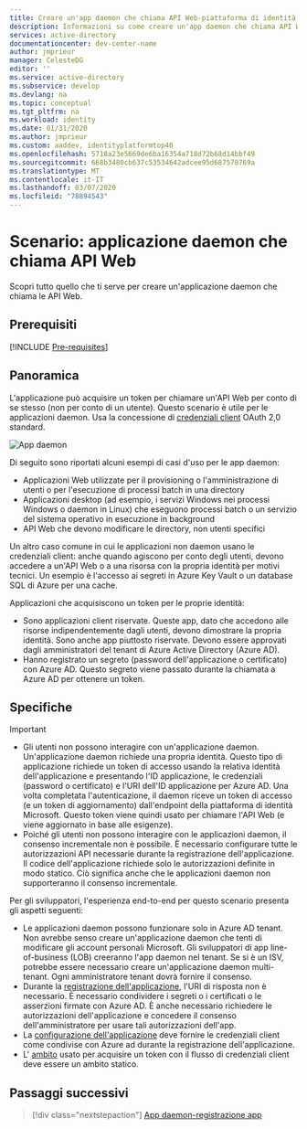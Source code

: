 ```yaml
---
title: Creare un'app daemon che chiama API Web-piattaforma di identità Microsoft | Azure
description: Informazioni su come creare un'app daemon che chiama API Web
services: active-directory
documentationcenter: dev-center-name
author: jmprieur
manager: CelesteDG
editor: ''
ms.service: active-directory
ms.subservice: develop
ms.devlang: na
ms.topic: conceptual
ms.tgt_pltfrm: na
ms.workload: identity
ms.date: 01/31/2020
ms.author: jmprieur
ms.custom: aaddev, identityplatformtop40
ms.openlocfilehash: 5718a23e5669de6ba16354a718d72b68d14bbf49
ms.sourcegitcommit: 668b3480cb637c53534642adcee95d687578769a
ms.translationtype: MT
ms.contentlocale: it-IT
ms.lasthandoff: 03/07/2020
ms.locfileid: "78894543"
---
```

# <a name="scenario-daemon-application-that-calls-web-apis"></a>Scenario: applicazione daemon che chiama API Web

Scopri tutto quello che ti serve per creare un'applicazione daemon che chiama le API Web.

## <a name="prerequisites"></a>Prerequisiti

[!INCLUDE [Pre-requisites](../../../includes/active-directory-develop-scenarios-prerequisites.md)]

## <a name="overview"></a>Panoramica

L'applicazione può acquisire un token per chiamare un'API Web per conto di se stesso (non per conto di un utente). Questo scenario è utile per le applicazioni daemon. Usa la concessione di [credenziali client](v2-oauth2-client-creds-grant-flow.md) OAuth 2,0 standard.

![App daemon](./media/scenario-daemon-app/daemon-app.svg)

Di seguito sono riportati alcuni esempi di casi d'uso per le app daemon:

- Applicazioni Web utilizzate per il provisioning o l'amministrazione di utenti o per l'esecuzione di processi batch in una directory
- Applicazioni desktop (ad esempio, i servizi Windows nei processi Windows o daemon in Linux) che eseguono processi batch o un servizio del sistema operativo in esecuzione in background
- API Web che devono modificare le directory, non utenti specifici

Un altro caso comune in cui le applicazioni non daemon usano le credenziali client: anche quando agiscono per conto degli utenti, devono accedere a un'API Web o a una risorsa con la propria identità per motivi tecnici. Un esempio è l'accesso ai segreti in Azure Key Vault o un database SQL di Azure per una cache.

Applicazioni che acquisiscono un token per le proprie identità:

- Sono applicazioni client riservate. Queste app, dato che accedono alle risorse indipendentemente dagli utenti, devono dimostrare la propria identità. Sono anche app piuttosto riservate. Devono essere approvati dagli amministratori del tenant di Azure Active Directory (Azure AD).
- Hanno registrato un segreto (password dell'applicazione o certificato) con Azure AD. Questo segreto viene passato durante la chiamata a Azure AD per ottenere un token.

## <a name="specifics"></a>Specifiche

> [!IMPORTANT]
>
> - Gli utenti non possono interagire con un'applicazione daemon. Un'applicazione daemon richiede una propria identità. Questo tipo di applicazione richiede un token di accesso usando la relativa identità dell'applicazione e presentando l'ID applicazione, le credenziali (password o certificato) e l'URI dell'ID applicazione per Azure AD. Una volta completata l'autenticazione, il daemon riceve un token di accesso (e un token di aggiornamento) dall'endpoint della piattaforma di identità Microsoft. Questo token viene quindi usato per chiamare l'API Web (e viene aggiornato in base alle esigenze).
> - Poiché gli utenti non possono interagire con le applicazioni daemon, il consenso incrementale non è possibile. È necessario configurare tutte le autorizzazioni API necessarie durante la registrazione dell'applicazione. Il codice dell'applicazione richiede solo le autorizzazioni definite in modo statico. Ciò significa anche che le applicazioni daemon non supporteranno il consenso incrementale.

Per gli sviluppatori, l'esperienza end-to-end per questo scenario presenta gli aspetti seguenti:

- Le applicazioni daemon possono funzionare solo in Azure AD tenant. Non avrebbe senso creare un'applicazione daemon che tenti di modificare gli account personali Microsoft. Gli sviluppatori di app line-of-business (LOB) creeranno l'app daemon nel tenant. Se si è un ISV, potrebbe essere necessario creare un'applicazione daemon multi-tenant. Ogni amministratore tenant dovrà fornire il consenso.
- Durante la [registrazione dell'applicazione](./scenario-daemon-app-registration.md), l'URI di risposta non è necessario. È necessario condividere i segreti o i certificati o le asserzioni firmate con Azure AD. È anche necessario richiedere le autorizzazioni dell'applicazione e concedere il consenso dell'amministratore per usare tali autorizzazioni dell'app.
- La [configurazione dell'applicazione](./scenario-daemon-app-configuration.md) deve fornire le credenziali client come condivise con Azure ad durante la registrazione dell'applicazione.
- L' [ambito](scenario-daemon-acquire-token.md#scopes-to-request) usato per acquisire un token con il flusso di credenziali client deve essere un ambito statico.

## <a name="next-steps"></a>Passaggi successivi

> [!div class="nextstepaction"]
> [App daemon-registrazione app](./scenario-daemon-app-registration.md)
